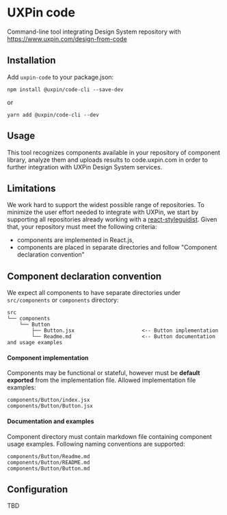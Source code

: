 # UXPin code

Command-line tool integrating Design System repository with https://www.uxpin.com/design-from-code

## Installation
Add `uxpin-code` to your package.json:
```
npm install @uxpin/code-cli --save-dev
```
or
```
yarn add @uxpin/code-cli --dev
```

## Usage

This tool recognizes components available in your repository of component library, analyze them and uploads results to code.uxpin.com in order to further integration with UXPin Design System services.

## Limitations

We work hard to support the widest possible range of repositories. To minimize the user effort needed to integrate with UXPin, we start by supporting all repositories already working with a [react-styleguidist](https://github.com/styleguidist/react-styleguidist). Given that, your repository must meet the following criteria:

- components are implemented in React.js,
- components are placed in separate directories and follow "Component declaration convention"

## Component declaration convention

We expect all components to have separate directories under `src/components` or `components` directory:

```
src
└── components
    └── Button
        ├── Button.jsx                      <-- Button implementation
        └── Readme.md                       <-- Button documentation and usage examples
```
#### Component implementation

Components may be functional or stateful, however must be **default exported** from the implementation file. Allowed implementation file examples:

```
components/Button/index.jsx
components/Button/Button.jsx
```
	
#### Documentation and examples
	
Component directory must contain markdown file containing component usage examples. Following naming conventions are supported:

```
components/Button/Readme.md
components/Button/README.md
components/Button/Button.md
```

## Configuration

TBD
